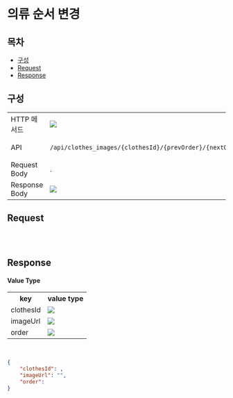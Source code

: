 # 의류 순서 변경

## 목차

- [구성](#구성)
- [Request](#request)
- [Response](#response)

## 구성

<table>
<tr>
  <td>HTTP 메서드</td>
  <td>
    <img src="https://img.shields.io/badge/PUT-blue">
  </td>
</tr>
<tr>
  <td>API</td>
  <td>

  `/api/clothes_images/{clothesId}/{prevOrder}/{nextOrder}`

  </td>
</tr>
<tr>
  <td>Request Body</td>
  <td>
    .
  </td>
</tr>
<tr>
  <td>Response Body</td>
  <td>
    <img src="https://img.shields.io/badge/JSON-purple">
  </td>
</tr>
</table>

## Request

```json

```

<br/>

## Response

#### Value Type 
<table>
<tr>
  <th>key</th>
  <th>value type</th>
</tr>
<tr>
    <td>clothesId</td>
    <td><img src="https://img.shields.io/badge/number-grey"></td>
</tr>
<tr>
    <td>imageUrl</td>
    <td><img src="https://img.shields.io/badge/string-grey"></td>
</tr>
<tr>
    <td>order</td>
    <td><img src="https://img.shields.io/badge/number-grey"></td>
</tr>
</table>

<br/>

```json
{
    "clothesId": ,
    "imageUrl": "",
    "order": 
}
```

<br/>
